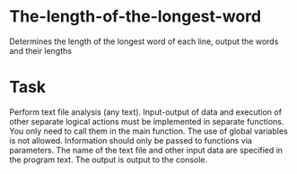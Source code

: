 # The-length-of-the-longest-word
Determines the length of the longest word of each line, output the words and their lengths


# Task
Perform text file analysis (any text). Input-output of data and execution of other separate logical actions must be implemented in separate functions. You only need to call them in the main function. The use of global variables is not allowed. Information should only be passed to functions via parameters. The name of the text file and other input data are specified in the program text.
The output is output to the console.
